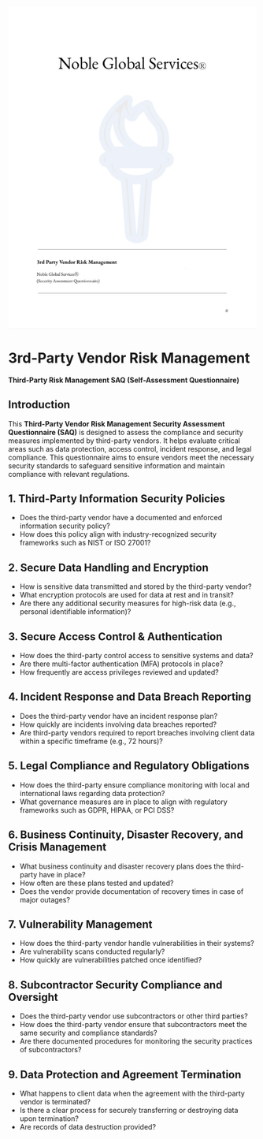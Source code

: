 <p align="center">
  <img src="https://github.com/namilea/NobleGlobalServices/blob/bc8b5c3c2bf0b85433d97af763727192cfc53a84/3rd%20Party%20Vendor%20Questionare%20(SAQ).jpeg" alt="Brand Image">
</p>

# 3rd-Party Vendor Risk Management  
**Third-Party Risk Management SAQ (Self-Assessment Questionnaire)**

## Introduction

This **Third-Party Vendor Risk Management Security Assessment Questionnaire (SAQ)** is designed to assess the compliance and security measures implemented by third-party vendors. It helps evaluate critical areas such as data protection, access control, incident response, and legal compliance. This questionnaire aims to ensure vendors meet the necessary security standards to safeguard sensitive information and maintain compliance with relevant regulations.

## 1. Third-Party Information Security Policies
- Does the third-party vendor have a documented and enforced information security policy?
- How does this policy align with industry-recognized security frameworks such as NIST or ISO 27001?

## 2. Secure Data Handling and Encryption
- How is sensitive data transmitted and stored by the third-party vendor?
- What encryption protocols are used for data at rest and in transit?
- Are there any additional security measures for high-risk data (e.g., personal identifiable information)?

## 3. Secure Access Control & Authentication
- How does the third-party control access to sensitive systems and data?
- Are there multi-factor authentication (MFA) protocols in place?
- How frequently are access privileges reviewed and updated?

## 4. Incident Response and Data Breach Reporting
- Does the third-party vendor have an incident response plan?
- How quickly are incidents involving data breaches reported?
- Are third-party vendors required to report breaches involving client data within a specific timeframe (e.g., 72 hours)?

## 5. Legal Compliance and Regulatory Obligations
- How does the third-party ensure compliance monitoring with local and international laws regarding data protection?
- What governance measures are in place to align with regulatory frameworks such as GDPR, HIPAA, or PCI DSS?

## 6. Business Continuity, Disaster Recovery, and Crisis Management
- What business continuity and disaster recovery plans does the third-party have in place?
- How often are these plans tested and updated?
- Does the vendor provide documentation of recovery times in case of major outages?

## 7. Vulnerability Management
- How does the third-party vendor handle vulnerabilities in their systems?
- Are vulnerability scans conducted regularly?
- How quickly are vulnerabilities patched once identified?

## 8. Subcontractor Security Compliance and Oversight
- Does the third-party vendor use subcontractors or other third parties?
- How does the third-party vendor ensure that subcontractors meet the same security and compliance standards?
- Are there documented procedures for monitoring the security practices of subcontractors?

## 9. Data Protection and Agreement Termination
- What happens to client data when the agreement with the third-party vendor is terminated?
- Is there a clear process for securely transferring or destroying data upon termination?
- Are records of data destruction provided?

